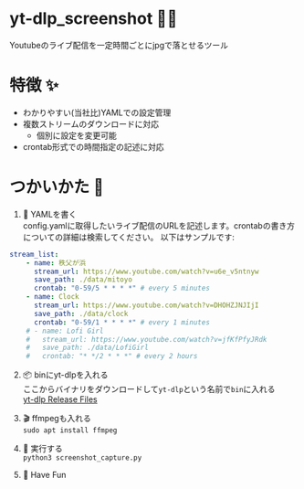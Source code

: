 # yt-dlp_screenshot 🎥📸
Youtubeのライブ配信を一定時間ごとにjpgで落とせるツール

# 特徴 ✨
- わかりやすい(当社比)YAMLでの設定管理
- 複数ストリームのダウンロードに対応
  - 個別に設定を変更可能
- crontab形式での時間指定の記述に対応

# つかいかた 🚀
1. 📓 YAMLを書く  
config.yamlに取得したいライブ配信のURLを記述します。crontabの書き方についての詳細は検索してください。
以下はサンプルです:
```yaml
stream_list:
    - name: 秩父が浜
      stream_url: https://www.youtube.com/watch?v=u6e_v5ntnyw
      save_path: ./data/mitoyo
      crontab: "0-59/5 * * * *" # every 5 minutes
    - name: Clock
      stream_url: https://www.youtube.com/watch?v=DHOHZJNJIjI
      save_path: ./data/clock
      crontab: "0-59/1 * * * *" # every 1 minutes
    # - name: Lofi Girl
    #   stream_url: https://www.youtube.com/watch?v=jfKfPfyJRdk
    #   save_path: ./data/LofiGirl
    #   crontab: "* */2 * * *" # every 2 hours

```
  
2. 📦 binにyt-dlpを入れる  
   ここからバイナリをダウンロードして`yt-dlp`という名前で`bin`に入れる  
   [yt-dlp Release Files](https://github.com/yt-dlp/yt-dlp#release-files)

3. 🎬 ffmpegも入れる  
   `sudo apt install ffmpeg`

4. 🚀 実行する  
   `python3 screenshot_capture.py`

5. 🎉 Have Fun


# 